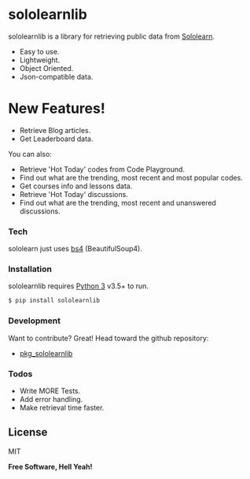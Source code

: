 # sololearnlib

sololearnlib is a library for retrieving public data from [Sololearn](https://www.sololearn.com).

  - Easy to use.
  - Lightweight.
  - Object Oriented.
  - Json-compatible data.

# New Features!

  - Retrieve Blog articles.
  - Get Leaderboard data.
 
You can also:
  - Retrieve 'Hot Today' codes from Code Playground. 
  - Find out what are the trending, most recent and most popular codes. 
  - Get courses info and lessons data.
  - Retrieve 'Hot Today' discussions.
  - Find out what are the trending, most recent and unanswered discussions.

### Tech

sololearn just uses [bs4](https://pypi.org/project/bs4/) (BeautifulSoup4).

### Installation

sololearnlib requires [Python 3](https://www.python.org/) v3.5+ to run.



```sh
$ pip install sololearnlib
```

### Development

Want to contribute? Great!
Head toward the github repository:
- [pkg_sololearnlib](https://github.com/Or-i0n/sololearnlib)

### Todos

 - Write MORE Tests.
 - Add error handling.
 - Make retrieval time faster.

License
----

MIT

**Free Software, Hell Yeah!**